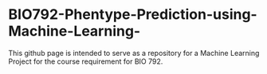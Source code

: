 # BIO792-Phentype-Prediction-using-Machine-Learning-
This github page is intended to serve as a repository for a Machine Learning Project for the course requirement for BIO 792. 
